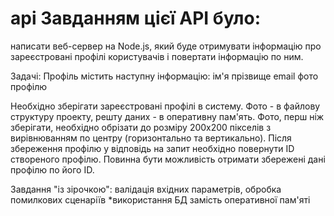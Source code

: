 # api Завданням цієї АРІ було:
написати веб-сервер на Node.js, який буде отримувати інформацію про зареєстровані профілі користувачів і повертати інформацію по ним.

Задачі:
Профіль містить наступну інформацію:
ім'я
прізвище
email
фото профілю

Необхідно зберігати зареєстровані профілі в систему.
Фото - в файлову структуру проекту, решту даних - в оперативну пам'ять.
Фото, перш ніж зберігати, необхідно обрізати до розміру 200х200 пікселів з вирівнюванням по центру (горизонтально та вертикально).
Після збереження профілю у відповідь на запит необхідно повернути ID створеного профілю.
Повинна бути можливість отримати збережені дані профілю по його ID. 

Завдання "із зірочкою":
валідація вхідних параметрів, обробка помилкових сценаріїв
*використання БД замість оперативної пам'яті

